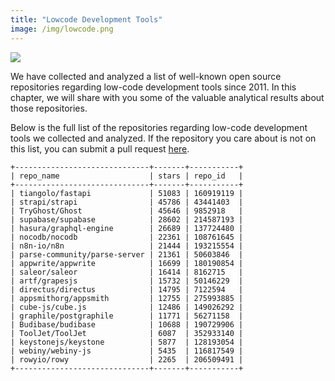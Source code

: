 ```yaml
---
title: "Lowcode Development Tools"
image: /img/lowcode.png
---
```



![](/img/lowcode.png)

We have collected and analyzed a list of well-known open source repositories regarding low-code development tools since 2011. In this chapter, we will share with you some of the valuable analytical results about those repositories. 

Below is the full list of the repositories regarding low-code development tools we collected and analyzed. If the repository you care about is not on this list, you can submit a pull request [here](https://github.com/hooopo/gharchive/blob/main/meta/repos/nocode_repos.yml). 

```
+------------------------------+-------+-----------+
| repo_name                    | stars | repo_id   |
+------------------------------+-------+-----------+
| tiangolo/fastapi             | 51083 | 160919119 |
| strapi/strapi                | 45786 | 43441403  |
| TryGhost/Ghost               | 45646 | 9852918   |
| supabase/supabase            | 28602 | 214587193 |
| hasura/graphql-engine        | 26689 | 137724480 |
| nocodb/nocodb                | 22361 | 108761645 |
| n8n-io/n8n                   | 21444 | 193215554 |
| parse-community/parse-server | 21361 | 50603846  |
| appwrite/appwrite            | 16699 | 180190854 |
| saleor/saleor                | 16414 | 8162715   |
| artf/grapesjs                | 15732 | 50146229  |
| directus/directus            | 14795 | 7122594   |
| appsmithorg/appsmith         | 12755 | 275993885 |
| cube-js/cube.js              | 12486 | 149026292 |
| graphile/postgraphile        | 11771 | 56271158  |
| Budibase/budibase            | 10688 | 190729906 |
| ToolJet/ToolJet              | 6087  | 352933140 |
| keystonejs/keystone          | 5877  | 128193054 |
| webiny/webiny-js             | 5435  | 116817549 |
| rowyio/rowy                  | 2265  | 206509491 |
+------------------------------+-------+-----------+
```
